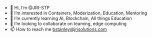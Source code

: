 - 👋 Hi, I’m @JRI-STP
- 👀 I’m interested in Containers, Moderization, Education, Mentoring
- 🌱 I’m currently learning AI, Blockchain, All things Education
- 💞️ I’m looking to collaborate on teaming, edge computing
- 📫 How to reach me bstanley@jrisolutions.com

<!---
JRI-STP/JRI-STP is a ✨ special ✨ repository because its `README.md` (this file) appears on your GitHub profile.
You can click the Preview link to take a look at your changes.
--->
